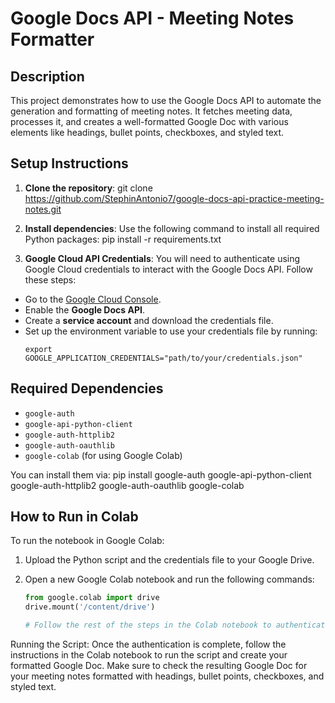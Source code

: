 # Google Docs API - Meeting Notes Formatter

## Description
This project demonstrates how to use the Google Docs API to automate the generation and formatting of meeting notes. It fetches meeting data, processes it, and creates a well-formatted Google Doc with various elements like headings, bullet points, checkboxes, and styled text.

## Setup Instructions
1. **Clone the repository**:
git clone https://github.com/StephinAntonio7/google-docs-api-practice-meeting-notes.git

2. **Install dependencies**:
Use the following command to install all required Python packages:
pip install -r requirements.txt

3. **Google Cloud API Credentials**:
You will need to authenticate using Google Cloud credentials to interact with the Google Docs API. Follow these steps:
- Go to the [Google Cloud Console](https://console.cloud.google.com/).
- Enable the **Google Docs API**.
- Create a **service account** and download the credentials file.
- Set up the environment variable to use your credentials file by running:
  ```
  export GOOGLE_APPLICATION_CREDENTIALS="path/to/your/credentials.json"
  ```

## Required Dependencies
- `google-auth`
- `google-api-python-client`
- `google-auth-httplib2`
- `google-auth-oauthlib`
- `google-colab` (for using Google Colab)

You can install them via:
pip install google-auth google-api-python-client google-auth-httplib2 google-auth-oauthlib google-colab

## How to Run in Colab
To run the notebook in Google Colab:
1. Upload the Python script and the credentials file to your Google Drive.
2. Open a new Google Colab notebook and run the following commands:

   ```python
   from google.colab import drive
   drive.mount('/content/drive')

   # Follow the rest of the steps in the Colab notebook to authenticate and run the code

Running the Script:
Once the authentication is complete, follow the instructions in the Colab notebook to run the script and create your formatted Google Doc. Make sure to check the resulting Google Doc for your meeting notes formatted with headings, bullet points, checkboxes, and styled text.
